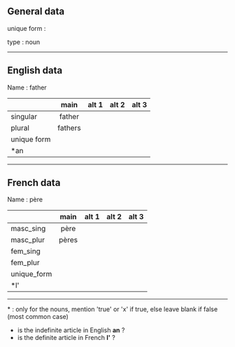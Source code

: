 ## General data

unique form :

type : noun

---

## English data

Name : father

|             |  main   | alt 1 | alt 2 | alt 3 |
| :---------- | :-----: | :---: | :---: | ----- |
| singular    | father  |       |       |       |
| plural      | fathers |       |       |       |
| unique form |         |       |       |       |
| \*an        |         |       |       |       |

---

## French data

Name : père

|             | main  | alt 1 | alt 2 | alt 3 |
| :---------- | :---: | :---: | :---: | :---: |
| masc_sing   | père  |       |       |       |
| masc_plur   | pères |       |       |       |
| fem_sing    |       |       |       |       |
| fem_plur    |       |       |       |       |
| unique_form |       |       |       |       |
| \*l'        |       |       |       |       |

---

\* : only for the nouns, mention 'true' or 'x' if true, else leave blank if false (most common case)

- is the indefinite article in English **an** ?
- is the definite article in French **l'** ?
